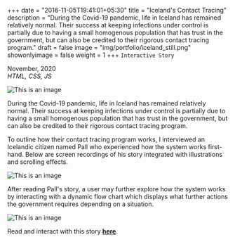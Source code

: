 +++
date = "2016-11-05T19:41:01+05:30"
title = "Iceland's Contact Tracing"
description = "During the Covid-19 pandemic, life in Iceland has remained relatively normal. Their success at keeping infections under control is partially due to having a small homogenous population that has trust in the government, but can also be credited to their rigorous contact tracing program."
draft = false
image = "img/portfolio/iceland_still.png"
showonlyimage = false
weight = 1
+++
`Interactive Story`

November, 2020  
*HTML, CSS, JS*

<!--more-->

![This is an image](/img/portfolio/iceland_still.png)  

During the Covid-19 pandemic, life in Iceland has remained relatively normal. Their success at keeping infections under control is partially due to having a small homogenous population that has trust in the government, but can also be credited to their rigorous contact tracing program.

To outline how their contact tracing program works, I interviewed an Icelandic citizen named Pall who experienced how the system works first-hand. Below are screen recordings of his story integrated with illustrations and scrolling effects.  

![This is an image](/img/portfolio/gifs/iceland.gif)  

After reading Pall's story, a user may further explore how the system works by interacting with a dynamic flow chart which displays what further actions the government requires depending on a situation.  

![This is an image](/img/portfolio/gifs/flow-chart.gif)  

Read and interact with this story **[here](https://chloelangston.github.io/contact-tracing/)**.
